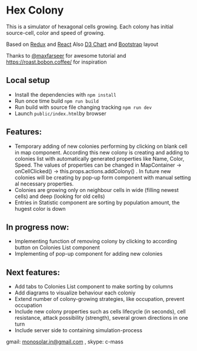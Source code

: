 # Hex Colony

This is a simulator of hexagonal cells growing. Each colony has initial source-cell, color and speed of growing.  

Based on [Redux](https://github.com/reactjs/redux) and [React](https://github.com/facebook/react)
Also [D3 Chart](https://d3js.org/) and [Bootstrap](http://getbootstrap.com/) layout

Thanks to [@maxfarseer](https://habrahabr.ru/users/maxfarseer/) for awesome tutorial and https://roast.bobon.coffee/ for inspiration

## Local setup

- Install the dependencies with `npm install`
- Run once time build `npm run build`
- Run build with source file changing tracking `npm run dev`
- Launch `public/index.html`by browser

## Features:

- Temporary adding of new colonies performing by clicking on blank cell in map component. According this new colony is creating and adding to colonies list with automatically generated properties like Name, Color, Speed. The values of properties can be changed in MapContainer -> onCellClicked() -> this.props.actions.addColony() . In future new colonies will be creating by pop-up form component with manual setting al necessary properties.
- Colonies are growing only on neighbour cells in wide (filling newest cells) and deep (looking for old cells)
- Entries in Statistic component are sorting by population amount, the hugest color is down

## In progress now:

- Implementing function of removing colony by clicking to according button on Colonies List component
- Implementing of pop-up component for adding new colonies

## Next features:

- Add tabs to Colonies List component to make sorting by columns
- Add diagrams to visualize behaviour each coloniy
- Extend number of colony-growing strategies, like occupation, prevent occupation
- Include new colony properties such as cells lifecycle (in seconds), cell resistance, attack possibility (strength), several grown directions in one turn
- Include server side to containing simulation-process

gmail: monosolar.in@gmail.com ,
skype: c-mass